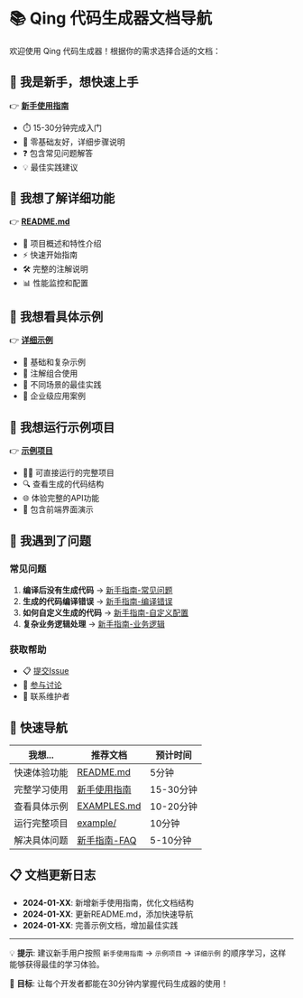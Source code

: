 # 📚 Qing 代码生成器文档导航

欢迎使用 Qing 代码生成器！根据你的需求选择合适的文档：

## 🎯 我是新手，想快速上手

👉 **[新手使用指南](新手使用指南.md)**
- ⏱️ 15-30分钟完成入门
- 🔰 零基础友好，详细步骤说明
- ❓ 包含常见问题解答
- 💡 最佳实践建议

## 📖 我想了解详细功能

👉 **[README.md](readme.md)**
- 🚀 项目概述和特性介绍
- ⚡ 快速开始指南
- 🛠️ 完整的注解说明
- 📊 性能监控和配置

## 🎨 我想看具体示例

👉 **[详细示例](EXAMPLES.md)**
- 📝 基础和复杂示例
- 🔧 注解组合使用
- 🎯 不同场景的最佳实践
- 💼 企业级应用案例

## 🧪 我想运行示例项目

👉 **[示例项目](example/)**
- 🏃‍♂️ 可直接运行的完整项目
- 🔍 查看生成的代码结构
- 🌐 体验完整的API功能
- 📱 包含前端界面演示

## 🤔 我遇到了问题

### 常见问题
1. **编译后没有生成代码** → [新手指南-常见问题](新手使用指南.md#常见问题解答)
2. **生成的代码编译错误** → [新手指南-编译错误](新手使用指南.md#q2-生成的代码编译错误怎么办)
3. **如何自定义生成的代码** → [新手指南-自定义配置](新手使用指南.md#q3-如何自定义生成的代码)
4. **复杂业务逻辑处理** → [新手指南-业务逻辑](新手使用指南.md#q5-如何处理复杂的业务逻辑)

### 获取帮助

- 📋 [提交Issue](https://github.com/stanic-xyz/qing/issues)
- 💬 [参与讨论](https://github.com/stanic-xyz/qing/discussions)
- 📧 联系维护者

## 🚀 快速导航

| 我想... | 推荐文档 | 预计时间 |
|---------|----------|----------|
| 快速体验功能 | [README.md](readme.md#快速开始) | 5分钟 |
| 完整学习使用 | [新手使用指南](新手使用指南.md) | 15-30分钟 |
| 查看具体示例 | [EXAMPLES.md](EXAMPLES.md) | 10-20分钟 |
| 运行完整项目 | [example/](example/) | 10分钟 |
| 解决具体问题 | [新手指南-FAQ](新手使用指南.md#常见问题解答) | 5-10分钟 |

## 📋 文档更新日志

- **2024-01-XX**: 新增新手使用指南，优化文档结构
- **2024-01-XX**: 更新README.md，添加快速导航
- **2024-01-XX**: 完善示例文档，增加最佳实践

---

💡 **提示**: 建议新手用户按照 `新手使用指南` → `示例项目` → `详细示例` 的顺序学习，这样能够获得最佳的学习体验。

🎯 **目标**: 让每个开发者都能在30分钟内掌握代码生成器的使用！
